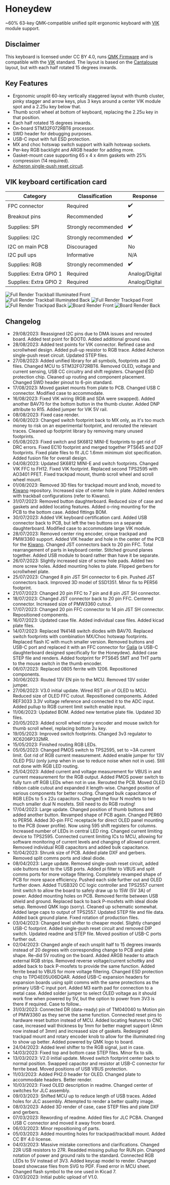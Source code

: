 # Honeydew
~60% 63-key QMK-compatible unified split ergonomic keyboard with [VIK](https://github.com/sadekbaroudi/vik) module support.

## Disclaimer
This keyboard is licensed under CC BY 4.0, runs [QMK Firmware](https://qmk.fm/) and is compatible with the [VIK](https://github.com/sadekbaroudi/vik) standard. The layout is based on the [Cantaloupe](https://github.com/Ariamelon/Cantaloupe) layout, but with each half rotated 15 degrees inwards.

## Key Features
* Ergonomic unsplit 60-key vertically staggered layout with thumb cluster, pinky stagger and arrow keys, plus 3 keys around a center VIK module spot and a 2.25u key below that.
* Thumb scroll wheel at bottom of keyboard, replacing the 2.25u key in that position.
* Each half rotated 15 degrees inwards.
* On-board STM32F072RBT6 processor.
* SWD header for debugging purposes.
* USB-C input with full ESD protection.
* MX and choc hotswap switch support with kailh hotswap sockets.
* Per-key RGB backlight and ARGB header for adding more.
* Gasket-mount case supporting 65 x 4 x 4mm gaskets with 25% compression (14 required).
* [Acheron single-push reset circuit](https://acheronproject.com/reset_article_1/reset_article_1/#52-substituting-the-jfet).

## VIK keyboard certification card
| Category                 | Classification          | Response           |
| -----------------------  | ----------------------- | ------------------ |
| FPC connector            | Required                | :heavy_check_mark: |
| Breakout pins            | Recommended             | :heavy_check_mark: |
| Supplies: SPI            | Strongly recommended    | :heavy_check_mark: |
| Supplies: I2C            | Strongly recommended    | :heavy_check_mark: |
| I2C on main PCB          | Discouraged             | No                 |
| I2C pull ups             | Informative             | N/A                |
| Supplies: RGB            | Strongly recommended    | :heavy_check_mark: |
| Supplies: Extra GPIO 1   | Required                | Analog/Digital     |
| Supplies: Extra GPIO 2   | Required                | Analog/Digital     |

![Full Render Trackball Illuminated Front](Showcase/Full-Render-Trackball-Illuminated-F.png)
![Full Render Trackball Illuminated Back](Showcase/Full-Render-Trackball-Illuminated-B.png)
![Full Render Trackpad Front](Showcase/Full-Render-Trackpad-F.png)
![Full Render Trackpad Back](Showcase/Full-Render-Trackpad-B.png)
![Board Render Front](Showcase/Board-Render-F.png)
![Board Render Back](Showcase/Board-Render-B.png)

## Changelog
* 29/08/2023: Reassigned I2C pins due to DMA issues and rerouted board. Added test point for BOOT0. Added additional ground vias.
* 28/08/2023: Added test points for VIK connector. Refined case and scrollwheel design. Added pull-up resistor to RGB trace. Added Acheron single-push reset circuit. Updated STEP files.
* 27/08/2023: Added unified library for all symbols, footprints and 3D files. Changed MCU to STM32F072RBT6. Removed OLED, voltage and current sensing, USB CC circuitry and shift registers. Changed ESD protection chip. Cleaned up routing and component placement. Changed SWD header pinout to 6-pin standard.
* 17/08/2023: Moved gasket mounts from plate to PCB. Changed USB C connector. Modified case to accommodate.
* 16/08/2023: Fixed VIK wiring (RGB and SDA were swapped). Added another BAV70 for the bottom button in the thumb cluster. Added DNP attribute to R15. Added jumper for VIK 5V rail. 
* 08/08/2023: Fixed case render.
* 06/08/2023: Changed switch footprint back to MX only, as it's too much money to risk on an experimental footprint, and rerouted the relevant traces. Cleaned up footprint library by removing many unused footprints.
* 05/08/2023: Fixed switch and SK6812 MINI-E footprints to get rid of DRC errors. Fixed EC10 footprint and merged together PTS645 and D2F footprints. Fixed plate files to fit JLC 1.6mm minimum slot specification. Added fusion file for overall design.
* 04/08/2023: Updated SK6812 MINI-E and switch footprints. Changed VIK FFC to FH12. Fixed VIK footprint. Replaced second TPS2595 with AO3401 PFET. Fixed trackpad mount, thumb scroll wheel and scroll wheel mount.
* 01/08/2023: Removed 3D files for trackpad mount and knob, moved to [Kiwano](https://github.com/Ariamelon/Kiwano) repository. Increased size of center hole in plate. Added renders with trackball configurations (refer to Kiwano).
* 31/07/2023: Removed button daughterboard. Reduced size of case and gaskets and added locating features. Added o-ring mounting for the PCB to the bottom case. Added fittings BOM.
* 30/07/2023: Added VIK keyboard certification card. Added USB connector back to PCB, but left the two buttons on a separate daughterboard. Modified case to accommodate large VIK module.
* 28/07/2023: Removed center ring encoder, cirque trackpad and PMW3360 support. Added VIK header and hole in the center of the PCB for the [Kiwano](https://github.com/Ariamelon/Kiwano). Changed JST connectors back to 20 pin FFC. Total rearrangement of parts in keyboard center. Stitched ground planes together. Added USB module to board rather than have it be separate.
* 26/07/2023: Slightly increased size of screw hole pads. Added two more screw holes. Added mounting holes to plate. Flipped gerbers for scrollwheel plate.
* 25/07/2023: Changed 8 pin JST SH connector to 6 pin. Pushed JST connectors back. Improved 3D model of SSD1351. Minor fix to PER56 footprint.
* 21/07/2023: Changed 20 pin FFC to 7 pin and 8 pin JST SH connector.
* 18/07/2023: Changed JST connector back to 20 pin FFC. Centered connector. Increased size of PMW3360 cutout.
* 17/07/2023: Changed 20 pin FFC connector to 14 pin JST SH connector. Repositioned components.
* 16/07/2023: Updated case file. Added individual case files. Added kicad plate files.
* 14/07/2023: Replaced 1N4148 switch diodes with BAV70. Replaced switch footprints with combination MX/Choc hotswap footprints. Replaced flash IC with much smaller version. Removed buttons and USB-C port and replaced it with an FFC connector for [Galia](https://github.com/Ariamelon/Galia) (a USB-C daughterboard designed specifically for the Honeydew). Added case STEP file and renders. Added footprint for PTS645 SMT and THT parts to the mouse switch in the thumb encoder.
* 06/07/2023: Replaced 0805 ferrite with 1206. Repositioned components.
* 30/06/2023: Routed 13V EN pin to the MCU. Removed 13V solder jumper.
* 27/06/2023: V3.0 initial update. Wired RST pin of OLED to MCU. Reduced size of OLED FFC cutout. Repositioned components. Added REF3033 3.3V voltage reference and connected it to the ADC input. Added pullup to RGB current limit switch enable input. 
* 11/06/2023: Updated BOM. Added new tentative plate file. Updated 3D files.
* 20/05/2023: Added scroll wheel rotary encoder and mouse switch for thumb scroll wheel, replacing bottom 2u key.
* 19/05/2023: Improved switch footprints. Changed 3v3 regulator to XC6206P332MR.
* 15/05/2023: Finished routing RGB LEDs.
* 05/05/2023: Changed PMOS switch to TPS2595, set to ~3A current limit. Got rid of RGB current measurement. Added enable jumper for 13V OLED PSU (only jump when in use to reduce noise when not in use). Still not done with RGB LED routing.
* 25/04/2023: Added current and voltage measurement for VBUS in and current measurement for the RGB output. Added PMOS power switch to fully turn off RGB LEDs when not in use. Rerouted the PCB. Moved OLED ribbon cable cutout and expanded it length-wise. Changed position of various components for better routing. Changed bulk capacitance of RGB LEDs to 5 x 22u capacitors. Changed the four N mosfets to two much smaller dual N mosfets. Still need to do RGB routing!
* 17/04/2023: Large update. Changed position of thumb buttons and added another button. Revamped shape of PCB again. Changed PER60 to PER56. Added 30-pin FFC receptacle for direct OLED panel mounting to the PCB (lower profile). Now using 595 shift registers for columns. Increased number of LEDs in central LED ring. Changed current limiting device to TPS2595. Connected current limiting ICs to MCU, allowing for software monitoring of current levels and changing of allowed current. Removed individual RGB capacitors and added bulk capacitance.
* 10/04/2023: Shrunk size of PCB. Added plate DXF and gerbers. Removed split comms ports and ideal diode.
* 08/04/2023: Large update. Removed single-push reset circuit, added side buttons next to the USB ports. Added pi filter to VBUS and split comms ports for more voltage filtering. Completely revamped shape of PCB for more space efficiency. Pushed each side further out and OLED further down. Added TUSB320 CC logic controller and TPS2557 current limit switch to allow the board to safely draw up to 15W (5V 3A) of power. Added mounting holes on PCB. Removed ferrite between USB shield and ground. Replaced back to back P-mosfets with ideal diode setup. Removed QMK logo (sorry). Cleaned up schematic somewhat. Added large caps to output of TPS2557. Updated STEP file and file data. Added back ground plane. Fixed rotation of production files.
* 03/04/2023: Changed level shifter to cheaper model. Slightly changed USB-C footprint. Added single-push reset circuit and removed DIP switch. Updated readme and STEP file. Moved position of USB-C ports further out.
* 02/04/2023: Changed angle of each unsplit half to 15 degrees inwards instead of 20 degrees with corresponding change to PCB and plate shape. Re-did 5V routing on the board. Added ARGB header to attach external RGB strips. Removed reverse voltage/current schottky and added back to back P-mosfets to provide the same function. Added ferrite bead to VBUS for more voltage filtering. Changed ESD protection chip to TPD4E05U06DQAR. Added USB-C expansion headers for expansion boards using split comms with the same protections as the primary USB-C input port. Added M3 earth pad for connection to a metal case. Added solder jumper to select OLED voltage as it should work fine when powered by 5V, but the option to power from 3V3 is there if required. Case to follow..
* 31/03/2023: Connected DR (data-ready) pin of TM040040 to Motion pin of PMW3360 as they serve the same function. Connected reset pins to hardware reset button instead of MCU. Added locating features to CNC case, increased wall thickness by 1mm for better magnet support (4mm now instead of 3mm) and increased size of gaskets. Redesigned trackpad mount and rotary encoder knob to allow for the illuminated ring to show up better. Added powered by QMK logo to board.
* 24/04/2023: Added level shifter to the RGB signal, just in case.
* 14/03/2023: Fixed top and bottom case STEP files. Minor fix to silk.
* 13/03/2023: V2.0 initial update. Moved switch footprint center back to normal position. Swapped capacitor and resistor at USB-C connector for ferrite bead. Moved positions of USB VBUS protection. 
* 11/03/2023: Added PH2.0 header for OLED. Changed plate to accommodate headers. Better render.
* 10/03/2023: Fixed OLED description in readme. Changed center of switches for JLC assembly.
* 09/03/2023: Shifted MCU up to reduce length of USB traces. Added holes for JLC assembly. Attempted to render a better quality image.
* 08/03/2023: Added 3D render of case, case STEP files and plate DXF and gerbers.
* 07/03/2023: Rewording of readme. Added files for JLC PCBA. Changed USB C connector and moved it away from board.
* 06/03/2023: Minor repositioning of parts.
* 05/03/2023: Added mounting holes for trackpad/trackball mount. Added CC BY 4.0 license.
* 04/03/2023: Massive mistake corrections and clarifications. Changed 22R USB resistors to 27R. Readded missing pullup for RUN pin. Changed notation of power and ground rails to the standard. Connected RGB LEDs to 5V instead of 3V3. Added keycap model to render. Changed board showcase files from SVG to PDF. Fixed error in MCU sheet. Changed flash symbol to the one used in Kicad 7.
* 03/03/2023: Initial public upload of V1.0.